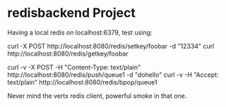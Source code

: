 # redisbackend Project



Having a local redis on localhost:6379, test using:

curl -X POST http://localhost:8080/redis/setkey/foobar -d "12334" 
curl http://localhost:8080/redis/getkey/foobar

curl -v -X POST -H "Content-Type: text/plain" http://localhost:8080/redis/push/queue1 -d "dohello" 
curl -v -H "Accept: text/plain" http://localhost:8080/redis/bpop/queue1

Never mind the vertx redis client, powerful smoke in that one.

